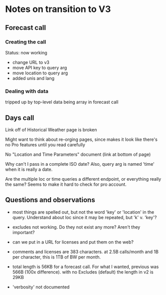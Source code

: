 # Notes on transition to V3

## Forecast call

### Creating the call

Status:  now working

- change URL to v3
- move API key to query arg
- move location to query arg
- added unis and lang

### Dealing with data

tripped up by top-level data being array in forecast call

## Days call

Link off of Historical Weather page is broken

Might want to think about re-orging pages, since makes it look like there's no Pro features until you read carefully

No "Location and Time Parameters" document (link at bottom of page)

Why can't I pass in a complete ISO date?  Also, query arg is named 'time' when it is really a date.

Are the multiple loc or time queries a different endpoint, or everything really the same?  Seems to make it hard to check for pro account.
 
## Questions and observations

- most things are spelled out, but not the word 'key' or 'location' in the query.  Understand about loc since it may be repeated, but 'k' v. 'key'?

- excludes not working.  Do they not exist any more?  Aren't they important?

- can we put in a URL for licenses and put them on the web?

- comments and licenses are 383 characters.  at 2.5B calls/month and 1B per character, this is 1TB of BW per month.

- total length is 56KB for a forecast call.  For what I wanted, previous was 
566B (100x difference).  with no Excludes (default) the length in v2 is 29KB

- 'verbosity' not documented





